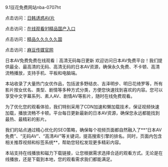 
9.1豆花免费网站nba-0707ht


点击访问：<a href="https://gda-c7m.pages.dev/">日韩诱惑AV片</a>

点击访问：<a href="https://rtj-3zo.pages.dev/">在线观看91精品国产入口</a>

点击访问：<a href="https://tfda.pages.dev/">精品久久久久久国</a>

点击访问：<a href="https://fdhf-454.pages.dev/">麻豆传媒官网</a>


日本AV免费免费在线观看｜高清无码每日更新
欢迎访问日本AV免费平台！我们提供最全、最高清的无码、高清无码的日本AV资源，确保永久免费、不卡顿、高清流畅播放，支持手机、平板和电脑端。

本站收录了大量热门女优作品，包括波多野结衣、吉泽明步、明日花绮罗等，所有影片按女优名、类型、剧情等多种方式分类，方便您快速找到喜欢的内容。您可以享受中文字幕系列、素人AV、剧情AV等影片，随时在线免费观看。

为了优化您的观看体验，我们特别采用了CDN加速和懒加载技术，保证视频快速加载，播放流畅不卡顿。平台每日更新最新的日本AV资源，确保您永远都能找到最热、最精彩的影片。

我们的站点通过精心优化的SEO策略，确保每个视频页面都自然融入了**“日本AV免费”、“无码AV”、“高清AV”等关键词，提高搜索引擎的排名。同时，页面内包含相关推荐视频和标签系统**，帮助您轻松发现更多精彩内容。

本站支持在线播放和磁力下载链接，让您根据需求选择合适的观看方式。无论是在线播放，还是下载到本地，您的观看需求我们都能满足。

<span style="display:none;">[Canonical link](）</span>
